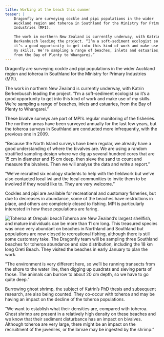 ```yaml
---
title: Working at the beach this summer 
teaser: |    
    Dragonfly are surveying cockle and pipi populations in the wider
    Auckland region and toheroa in Southland for the Ministry for Primary
    Industries (MPI).
    
    The work in northern New Zealand is currently underway, with Katrin
    Berkenbusch leading the project. “I’m a soft-sediment ecologist so
    it’s a good opportunity to get into this kind of work and make use of
    my skills. We’re sampling a range of beaches, inlets and estuaries,
    from the Bay of Plenty to Whangarei.”
---
```

Dragonfly are surveying cockle and pipi populations in the wider
Auckland region and toheroa in Southland for the Ministry for Primary
Industries (MPI).

The work in northern New Zealand is currently underway, with Katrin
Berkenbusch leading the project. “I’m a soft-sediment ecologist so
it’s a good opportunity to get into this kind of work and make use of
my skills. We’re sampling a range of beaches, inlets and estuaries,
from the Bay of Plenty to Whangarei.”

These bivalve surveys are part of MPI’s regular monitoring of the
fisheries. The northern areas have been surveyed annually for the last
few years, but the toheroa surveys in Southland are conducted more
infrequently, with the previous one in 2009.

“Because the North Island surveys have been regular, we already have a
good understanding of where the bivalves are. We are using a random
stratified sampling design where we dig up several hundred cores that
are 15 cm in diameter and 15 cm deep, then sieve the sand to count and
measure the bivalves. Then we will analyse the data and write a
report.”

“We’ve recruited six ecology students to help with the fieldwork but
we’ve also contacted local iwi and the local communities to invite
them to be involved if they would like to. They are very welcome.”

Cockles and pipi are available for recreational and customary
fisheries, but due to decreases in abundance, some of the beaches have
restrictions in place, and others are completely closed to fishing.
MPI is particularly interested in how these populations are faring.

![Toheroa at Orepuki
beach](../posts/2014-01-15-working-beach-summer/Oreti-beach-and-toheroa.jpg)Toheroa
are New Zealand’s largest shellfish, and mature individuals can be
more than 11 cm long. This treasured species was once very abundant on
beaches in Northland and Southland but populations are now closed to
recreational fishing, although there is still some customary take. The
Dragonfly team will be sampling three Southland beaches for toheroa
abundance and size distribution, including the 18 km long Oreti Beach.
They visited the beaches in early January to plan the work.

“The environment is very different here, so we’ll be running transects
from the shore to the water line, then digging up quadrats and sieving
parts of those. The animals can burrow to about 20 cm depth, so we
have to go quite deep.”

Burrowing ghost shrimp, the subject of Katrin’s PhD thesis and
subsequent research, are also being counted. They co-occur with
toheroa and may be having an impact on the decline of the toheroa
populations.

“We want to establish what their densities are, compared with toheroa.
Ghost shrimp are present in a relatively high density on these beaches
and we know that their sediment disturbance has an impact on bivalves.
Although toheroa are very large, there might be an impact on the
recruitment of the juveniles, or the larvae may be ingested by the
shrimp.”

